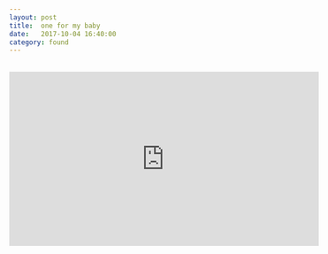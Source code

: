 ```yaml
---
layout: post
title:  one for my baby
date:   2017-10-04 16:40:00
category: found
---
```

<br>
<center>
<iframe width="560" height="315" src="https://www.youtube.com/embed/GhupPBoqQSY" frameborder="0" allowfullscreen></iframe>
